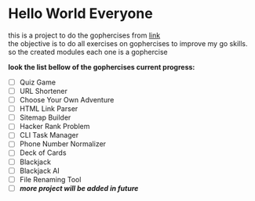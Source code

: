 # Hello World Everyone

this is a project to do the gophercises from [link]("https://courses.calhoun.io/courses/cor_gophercises")  
the objective is to do all exercises on gophercises to improve my go skills.  
so the created modules each one is a gophercise

**look the list bellow of the gophercises current progress:**
- [ ] Quiz Game
- [ ] URL Shortener
- [ ] Choose Your Own Adventure
- [ ] HTML Link Parser
- [ ] Sitemap Builder
- [ ] Hacker Rank Problem
- [ ] CLI Task Manager
- [ ] Phone Number Normalizer
- [ ] Deck of Cards
- [ ] Blackjack
- [ ] Blackjack AI
- [ ] File Renaming Tool
- [ ] ***more project will be added in future***